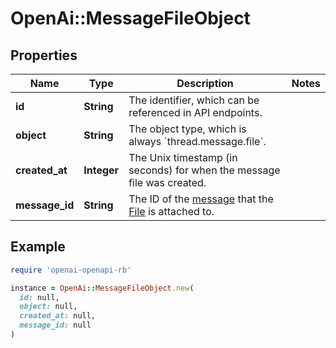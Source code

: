 # OpenAi::MessageFileObject

## Properties

| Name | Type | Description | Notes |
| ---- | ---- | ----------- | ----- |
| **id** | **String** | The identifier, which can be referenced in API endpoints. |  |
| **object** | **String** | The object type, which is always &#x60;thread.message.file&#x60;. |  |
| **created_at** | **Integer** | The Unix timestamp (in seconds) for when the message file was created. |  |
| **message_id** | **String** | The ID of the [message](/docs/api-reference/messages) that the [File](/docs/api-reference/files) is attached to. |  |

## Example

```ruby
require 'openai-openapi-rb'

instance = OpenAi::MessageFileObject.new(
  id: null,
  object: null,
  created_at: null,
  message_id: null
)
```


